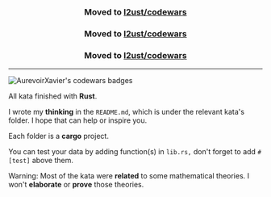 <h3 align="center">Moved to <a href="https://github.com/l2ust/codewars">l2ust/codewars</a></h3>
<h3 align="center">Moved to <a href="https://github.com/l2ust/codewars">l2ust/codewars</a></h3>
<h3 align="center">Moved to <a href="https://github.com/l2ust/codewars">l2ust/codewars</a></h3>

---

![AurevoirXavier's codewars badges](https://www.codewars.com/users/AurevoirXavier/badges/small)


All kata finished with **Rust**.

I wrote my **thinking** in the `README.md`, which is under the relevant kata's folder. I hope that can help or inspire you.

Each folder is a **cargo** project.

You can test your data by adding function(s) in `lib.rs,` don't forget to add `#[test]` above them.

Warning: Most of the kata were **related** to some mathematical theories. I won't **elaborate** or **prove** those theories.
